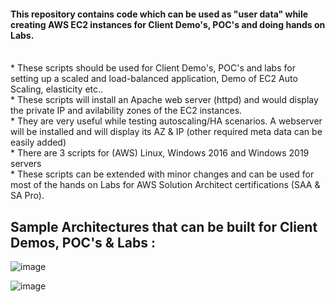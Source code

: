#### This repository contains code which can be used as "user data" while creating AWS EC2 instances for Client Demo's, POC's and doing hands on Labs. <br/>
<br/>
* These scripts should be used for Client Demo's, POC's and labs for setting up a scaled and load-balanced application, Demo of EC2 Auto Scaling, elasticity etc.. <br/>
* These scripts will install an Apache web server (httpd) and would display the private IP and avilability zones of the EC2 instances. <br/>
* They are very useful while testing autoscaling/HA scenarios. A webserver will be installed and will display its AZ & IP (other required meta data can be easily added)<br/>
* There are 3 scripts for (AWS) Linux, Windows 2016 and Windows 2019 servers <br>
* These scripts can be extended with minor changes and can be used for most of the hands on Labs for AWS Solution Architect certifications (SAA & SA Pro).<br/>

## Sample Architectures that can be built for Client Demos, POC's & Labs : <br/>

![image](https://user-images.githubusercontent.com/92582005/202110301-09cda5b0-4f4f-4324-b3ac-e62ad5322b65.png) <br/>

![image](https://user-images.githubusercontent.com/92582005/202110446-6e49b105-8e2c-45d4-9a5e-741719aa0aad.png) <br/>
